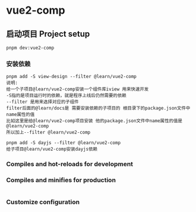# vue2-comp

## 启动项目 Project setup
```
pnpm dev:vue2-comp
```

### 安装依赖
```
pnpm add -S view-design --filter @learn/vue2-comp
说明: 
给一个子项目@learn/vue2-comp安装一个组件库iview 用来快速开发 
-S指的是项目运行时的依赖，就是程序上线后仍然需要的依赖
--filter 是用来选择对应的子组件
filter后面的@learn/docs是 需要安装依赖的子项目的 根目录下的package.json文件中 name属性的值
比如这里是给@learn/vue2-comp项目安装 他的package.json文件中name属性的值是@learn/vue2-comp
所以加上--filter @learn/vue2-comp

pnpm add -S dayjs --filter @learn/vue2-comp
给子项目@learn/vue2-comp安装dayjs依赖

```

### Compiles and hot-reloads for development

### Compiles and minifies for production
```
```

### Customize configuration
